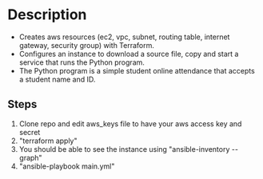 <h1>Description</h1>

- Creates aws resources (ec2, vpc, subnet, routing table, internet gateway, security group) with Terraform.
- Configures an instance to download a source file, copy and start a service that runs the Python program.
- The Python program is a simple student online attendance that accepts a student name and ID.

<h2>Steps</h2>

1. Clone repo and edit aws_keys file to have your aws access key and secret
2. "terraform apply"
3. You should be able to see the instance using "ansible-inventory --graph"
4. "ansible-playbook main.yml"
